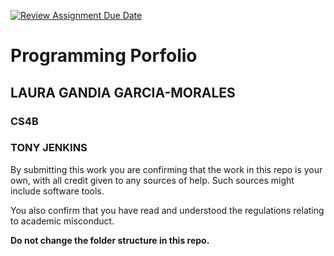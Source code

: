 [![Review Assignment Due Date](https://classroom.github.com/assets/deadline-readme-button-24ddc0f5d75046c5622901739e7c5dd533143b0c8e959d652212380cedb1ea36.svg)](https://classroom.github.com/a/w-bQaFaO)
# Programming Porfolio

## LAURA GANDIA GARCIA-MORALES


### CS4B
### TONY JENKINS

By submitting this work you are confirming that the work in this repo is your own, with all credit given to any sources of help. Such sources might include software tools.

You also confirm that you have read and understood the regulations relating to academic misconduct.

**Do not change the folder structure in this repo.** 

